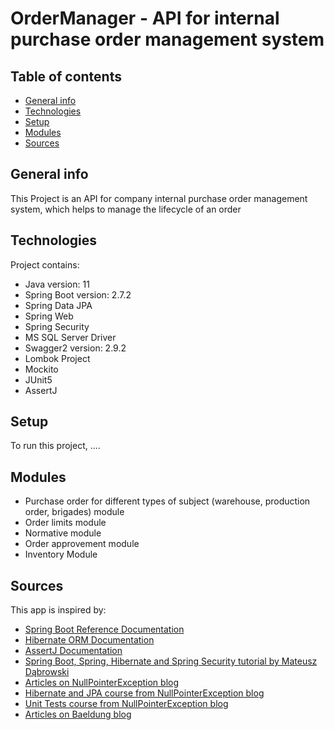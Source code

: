 # OrderManager - API for internal purchase order management system

## Table of contents
* [General info](#general-info)
* [Technologies](#technologies)
* [Setup](#setup)
* [Modules](#modules)
* [Sources](#sources)

## General info
This Project is an API for company internal purchase order management system, which helps to manage the lifecycle of an order 

## Technologies
Project contains:
* Java version: 11
* Spring Boot version: 2.7.2
* Spring Data JPA
* Spring Web
* Spring Security
* MS SQL Server Driver
* Swagger2 version: 2.9.2
* Lombok Project
* Mockito
* JUnit5
* AssertJ

## Setup
To run this project, ....

## Modules
* Purchase order for different types of subject (warehouse, production order, brigades) module
* Order limits module
* Normative module
* Order approvement module
* Inventory Module

## Sources
This app is inspired by:
* [Spring Boot Reference Documentation](https://docs.spring.io/spring-boot/docs/current/reference/htmlsingle/)
* [Hibernate ORM Documentation](https://hibernate.org/orm/documentation/6.1/)
* [AssertJ Documentation](https://assertj.github.io/doc/)
* [Spring Boot, Spring, Hibernate and Spring Security tutorial by Mateusz Dąbrowski](https://www.youtube.com/playlist?list=PLLIGVl2WVN6ugud2cc3OShwWoTt65jzSL)
* [Articles on NullPointerException blog](https://nullpointerexception.pl/)
* [Hibernate and JPA course from NullPointerException blog](https://kursy.nullpointerexception.pl/kurs-hibernate-i-jpa/)
* [Unit Tests course from NullPointerException blog](https://kursy.nullpointerexception.pl/mini-kurs-testy-jednostkowe/)
* [Articles on Baeldung blog](https://www.baeldung.com/)